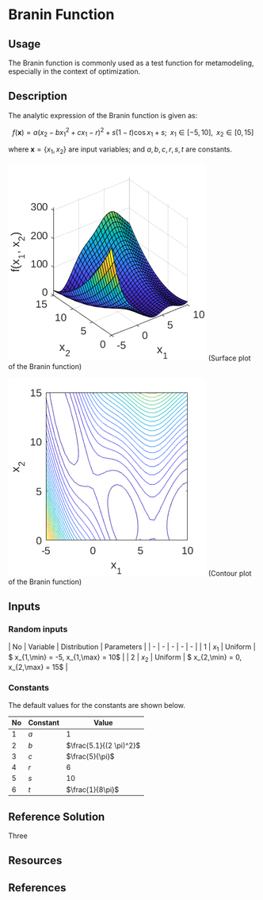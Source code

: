 # Branin Function

[//]: # "Benchmark type: test-case"
[//]: # "Application fields: metamodeling, optimization"
[//]: # "Dimension: 2-dimension"

## Usage

The Branin function is commonly used as a test function for metamodeling, especially in the context of optimization.

## Description

The analytic expression of the Branin function is given as:

$$
f(\mathbf{x}) = a (x_2 - b x_1^2 + c x_1 - r)^2 + s (1-t) \cos{x_1} + s; \;\; x_1 \in [-5, 10], \;\; x_2 \in [0, 15]
$$

where $\mathbf{x} = \{x_1, x_2\}$ are input variables; and $a, b, c, r, s, t$ are constants.

![braninSurface](./braninSurface.png) (Surface plot of the Branin function)

![braninSurface](./braninContour.png) (Contour plot of the Branin function)






## Inputs

### Random inputs

| No | Variable | Distribution | Parameters |
| - | - | - | - | - |
| 1 | $x_1$ | Uniform | $ x_{1,\min} = -5, x_{1,\max} = 10$ |
| 2 | $x_2$ | Uniform | $ x_{2,\min} = 0, x_{2,\max} = 15$ |

### Constants

The default values for the constants are shown below.

| No | Constant | Value |
| -  | -   | - |
| 1  | $a$ | $1$  |
| 2  | $b$ | $\frac{5.1}{(2 \pi)^2}$ |
| 3  | $c$ | $\frac{5}{\pi}$ |
| 4  | $r$ | $6$ |
| 5  | $s$ | $10$ |
| 6  | $t$ | $\frac{1}{8\pi}$|

## Reference Solution

Three 

## Resources

## References

